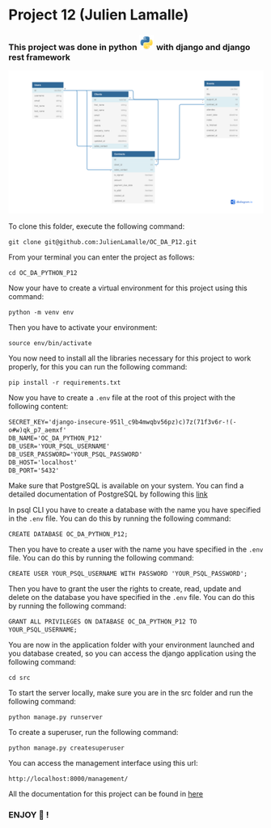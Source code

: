 # Project 12 (Julien Lamalle)

### This project was done in python <img src="https://raw.githubusercontent.com/devicons/devicon/master/icons/python/python-original.svg" alt="python" width="30" height="30"/> with django and django rest framework


![Alt text](./schema_diagram_picture/P12_SCHEMA.png?raw=true "Title")



To clone this folder, execute the following command:

```
git clone git@github.com:JulienLamalle/OC_DA_P12.git
```

From your terminal you can enter the project as follows:

```
cd OC_DA_PYTHON_P12
```

Now your have to create a virtual environment for this project using this command:

```
python -m venv env
```

Then you have to activate your environment:

```
source env/bin/activate
```

You now need to install all the libraries necessary for this project to work properly, for this you can run the following command:

```
pip install -r requirements.txt
```

Now you have to create a `.env` file at the root of this project with the following content:

```
SECRET_KEY='django-insecure-951l_c9b4mwqbv56pz)c)7z(71f3v6r-!(-o#w)qk_p7_aemxf'
DB_NAME='OC_DA_PYTHON_P12'
DB_USER='YOUR_PSQL_USERNAME'
DB_USER_PASSWORD='YOUR_PSQL_PASSWORD'
DB_HOST='localhost'
DB_PORT='5432'
```

Make sure that PostgreSQL is available on your system. You can find a detailed documentation of PostgreSQL by following this [link](https://www.postgresql.org/docs/)

In psql CLI you have to create a database with the name you have specified in the `.env` file. You can do this by running the following command:

```
CREATE DATABASE OC_DA_PYTHON_P12;
```


Then you have to create a user with the name you have specified in the `.env` file. You can do this by running the following command:

```
CREATE USER YOUR_PSQL_USERNAME WITH PASSWORD 'YOUR_PSQL_PASSWORD';
```

Then you have to grant the user the rights to create, read, update and delete on the database you have specified in the `.env` file. You can do this by running the following command:

```
GRANT ALL PRIVILEGES ON DATABASE OC_DA_PYTHON_P12 TO YOUR_PSQL_USERNAME;
```

You are now in the application folder with your environment launched and you database created, so you can access the django application using the following command:

```
cd src
```

To start the server locally, make sure you are in the src folder and run the following command:

```
python manage.py runserver
```

To create a superuser, run the following command:

```
python manage.py createsuperuser
```

You can access the management interface using this url: 

```
http://localhost:8000/management/
```

All the documentation for this project can be found in [here](https://documenter.getpostman.com/view/12983823/UVypzd4a)

### ENJOY 🎉 !
